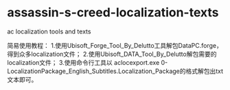 # assassin-s-creed-localization-texts
ac localization tools and texts

简易使用教程：
1.使用Ubisoft_Forge_Tool_By_Delutto工具解包DataPC.forge，得到众多localization文件；
2.使用Ubisoft_DATA_Tool_By_Delutto解包需要的localization文件；
3.使用命令行工具以 aclocexport.exe 0-LocalizationPackage_English_Subtitles.Localization_Package的格式解包出txt文本即可。
